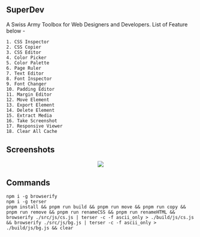 ## SuperDev

A Swiss Army Toolbox for Web Designers and Developers.
List of Feature below -

```
1. CSS Inspector
2. CSS Copier
3. CSS Editor
4. Color Picker
5. Color Palette
6. Page Ruler
7. Text Editor
8. Font Inspector
9. Font Changer
10. Padding Editor
11. Margin Editor
12. Move Element
13. Export Element
14. Delete Element
15. Extract Media
16. Take Screenshot
17. Responsive Viewer
18. Clear All Cache
```

## Screenshots

<p align="center">
  <img src="https://github.com/twoabd/SuperDev/blob/main/screenshots/1.png">
</p>

## Commands

```
npm i -g browserify
npm i -g terser
pnpm install && pnpm run build && pnpm run move && pnpm run copy && pnpm run remove && pnpm run renameCSS && pnpm run renameHTML && browserify ./src/js/cs.js | terser -c -f ascii_only > ./build/js/cs.js && browserify ./src/js/bg.js | terser -c -f ascii_only > ./build/js/bg.js && clear
```
